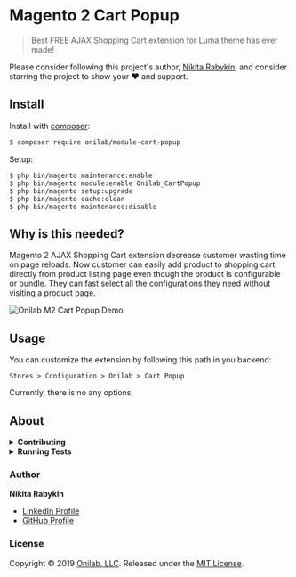 # Magento 2 Cart Popup

> Best FREE AJAX Shopping Cart extension for Luma theme has ever made!

Please consider following this project's author, [Nikita Rabykin](https://github.com/durexlovesex), and consider starring the project to show your :heart: and support.

## Install

Install with [composer](https://getcomposer.org/):

```sh
$ composer require onilab/module-cart-popup
```

Setup:

```
$ php bin/magento maintenance:enable
$ php bin/magento module:enable Onilab_CartPopup
$ php bin/magento setup:upgrade
$ php bin/magento cache:clean
$ php bin/magento maintenance:disable
```

## Why is this needed?

Magento 2 AJAX Shopping Cart extension decrease customer wasting time on page reloads.
Now customer can easily add product to shopping cart directly from product listing page even though the product is configurable or bundle.
They can fast select all the configurations they need without visiting a product page.

![Onilab M2 Cart Popup Demo](https://user-images.githubusercontent.com/2446589/60914608-8b72eb00-a292-11e9-8139-a14a122b9a70.gif)

## Usage

You can customize the extension by following this path in you backend:

```Stores > Configuration > Onilab > Cart Popup ```

Currently, there is no any options

## About

<details>
<summary><strong>Contributing</strong></summary>

Pull requests and stars are always welcome. For bugs and feature requests, [please create an issue](../../issues/new).

</details>

<details>
<summary><strong>Running Tests</strong></summary>

Tests are not done yet. Please, consider to follow this repo to get further updates.  

</details>

### Author

**Nikita Rabykin**

* [LinkedIn Profile](https://www.linkedin.com/in/durex/)
* [GitHub Profile](https://github.com/durexlovesex)

### License

Copyright © 2019 [Onilab, LLC](https://onilab.com/).
Released under the [MIT License](LICENSE).
